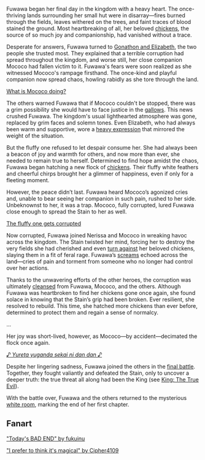 <!-- title: Fuwawa Abyssguard -->
<!-- status: Alive -->

Fuwawa began her final day in the kingdom with a heavy heart. The once-thriving lands surrounding her small hut were in disarray—fires burned through the fields, leaves withered on the trees, and faint traces of blood stained the ground. Most heartbreaking of all, her beloved [chickens](https://www.youtube.com/live/31OnEJrRDfU?feature=shared&t=394), the source of so much joy and companionship, had vanished without a trace.

Desperate for answers, Fuwawa turned to [Gonathon and Elizabeth](https://www.youtube.com/live/31OnEJrRDfU?feature=shared&t=808), the two people she trusted most. They explained that a terrible corruption had spread throughout the kingdom, and worse still, her close companion Mococo had fallen victim to it. Fuwawa's fears were soon realized as she witnessed Mococo's rampage firsthand. The once-kind and playful companion now spread chaos, howling rabidly as she tore through the land.

[What is Mococo doing?](#embed:https://www.youtube.com/live/31OnEJrRDfU?si=Be-tl0XykKPAJTZ8&start=939)

The others warned Fuwawa that if Mococo couldn't be stopped, there was a grim possibility she would have to face justice in the [gallows](https://www.youtube.com/live/31OnEJrRDfU?feature=shared&t=1204). This news crushed Fuwawa. The kingdom's usual lighthearted atmosphere was gone, replaced by grim faces and solemn tones. Even Elizabeth, who had always been warm and supportive, wore a [heavy expression](https://www.youtube.com/live/31OnEJrRDfU?feature=shared&t=1298) that mirrored the weight of the situation.

But the fluffy one refused to let despair consume her. She had always been a beacon of joy and warmth for others, and now more than ever, she needed to remain true to herself. Determined to find hope amidst the chaos, Fuwawa began hatching a new flock of [chickens](https://www.youtube.com/live/31OnEJrRDfU?feature=shared&t=2002). Their fluffy white feathers and cheerful chirps brought her a glimmer of happiness, even if only for a fleeting moment.

However, the peace didn’t last. Fuwawa heard Mococo’s agonized cries and, unable to bear seeing her companion in such pain, rushed to her side. Unbeknownst to her, it was a trap. Mococo, fully corrupted, lured Fuwawa close enough to spread the Stain to her as well.

[The fluffy one gets corrupted](#embed:https://www.youtube.com/live/31OnEJrRDfU?si=q2tl8yV-u4MXCXum&start=2792)

Now corrupted, Fuwawa joined Nerissa and Mococo in wreaking havoc across the kingdom. The Stain twisted her mind, forcing her to destroy the very fields she had cherished and even [turn against](https://www.youtube.com/live/31OnEJrRDfU?feature=shared&t=2925) her beloved chickens, slaying them in a fit of feral rage. Fuwawa’s [screams](https://www.youtube.com/live/31OnEJrRDfU?feature=shared&t=3519) echoed across the land—cries of pain and torment from someone who no longer had control over her actions.

Thanks to the unwavering efforts of the other heroes, the corruption was ultimately [cleansed](https://www.youtube.com/live/31OnEJrRDfU?feature=shared&t=3973) from Fuwawa, Mococo, and the others. Although Fuwawa was heartbroken to find her chickens gone once again, she found solace in knowing that the Stain’s grip had been broken. Ever resilient, she resolved to rebuild. This time, she hatched more chickens than ever before, determined to protect them and regain a sense of normalcy.

...

Her joy was short-lived, however, as Mococo—by accident—decimated the flock once again.

[_♪ Yureta yuganda sekai ni dan dan ♪_](#embed:https://www.youtube.com/live/31OnEJrRDfU?si=7TsPwSbv9amxpvre&start=7268)

Despite her lingering sadness, Fuwawa joined the others in the [final battle](https://www.youtube.com/live/31OnEJrRDfU?feature=shared&t=7996). Together, they fought valiantly and defeated the Stain, only to uncover a deeper truth: the true threat all along had been the King (see [King: The True Evil](#node:king-of-libestal)).

With the battle over, Fuwawa and the others returned to the mysterious [white room](https://www.youtube.com/live/31OnEJrRDfU?feature=shared&t=9750), marking the end of her first chapter.

## Fanart

["Today's BAD END" by fukuinu](https://x.com/fukuinu_daddy/status/1832666640334405679)

["I prefer to think it's magical" by Cipher4109](https://x.com/cipher4109/status/1833511205211959600)
